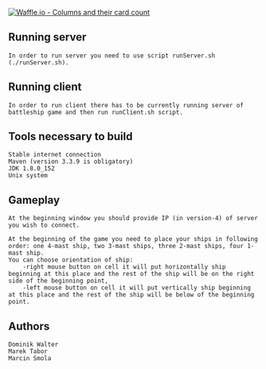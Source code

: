 [![Waffle.io - Columns and their card count](https://badge.waffle.io/smolamarcin/battleship.svg?columns=all)](https://waffle.io/smolamarcin/battleship) <br />
## Running server
    In order to run server you need to use script runServer.sh (./runServer.sh).
## Running client
    In order to run client there has to be currently running server of battleship game and then run runClient.sh script.

## Tools necessary to build
    Stable internet connection
    Maven (version 3.3.9 is obligatory) 
    JDK 1.8.0_152
    Unix system 
## Gameplay
    At the beginning window you should provide IP (in version-4) of server you wish to connect. 
   
    At the beginning of the game you need to place your ships in following order: one 4-mast ship, two 3-mast ships, three 2-mast ships, four 1-mast ship.
    You can choose orientation of ship:
        -right mouse button on cell it will put horizontally ship beginning at this place and the rest of the ship will be on the right side of the beginning point,
        -left mouse button on cell it will put vertically ship beginning at this place and the rest of the ship will be below of the beginning point.

## Authors
    Dominik Walter 
    Marek Tabor 
    Marcin Smola  

